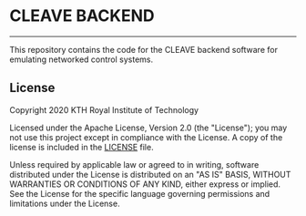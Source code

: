 # CLEAVE BACKEND
---

This repository contains the code for the CLEAVE backend software for emulating networked control systems.

## License

Copyright 2020 KTH Royal Institute of Technology

Licensed under the Apache License, Version 2.0 (the "License"); you may not use this project except in compliance with the License. A copy of the license is included in the [LICENSE](LICENSE) file.

Unless required by applicable law or agreed to in writing, software distributed under the License is distributed on an "AS IS" BASIS, WITHOUT WARRANTIES OR CONDITIONS OF ANY KIND, either express or implied. See the License for the specific language governing permissions and limitations under the License.
